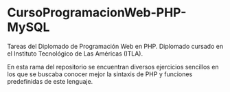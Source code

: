 # CursoProgramacionWeb-PHP-MySQL
Tareas del Diplomado de Programación Web en PHP. Diplomado cursado en el Instituto Tecnológico de Las Américas (ITLA).

En esta rama del repositorio se encuentran diversos ejercicios sencillos en los que se buscaba conocer mejor la sintaxis de PHP y funciones predefinidas de este lenguaje.
